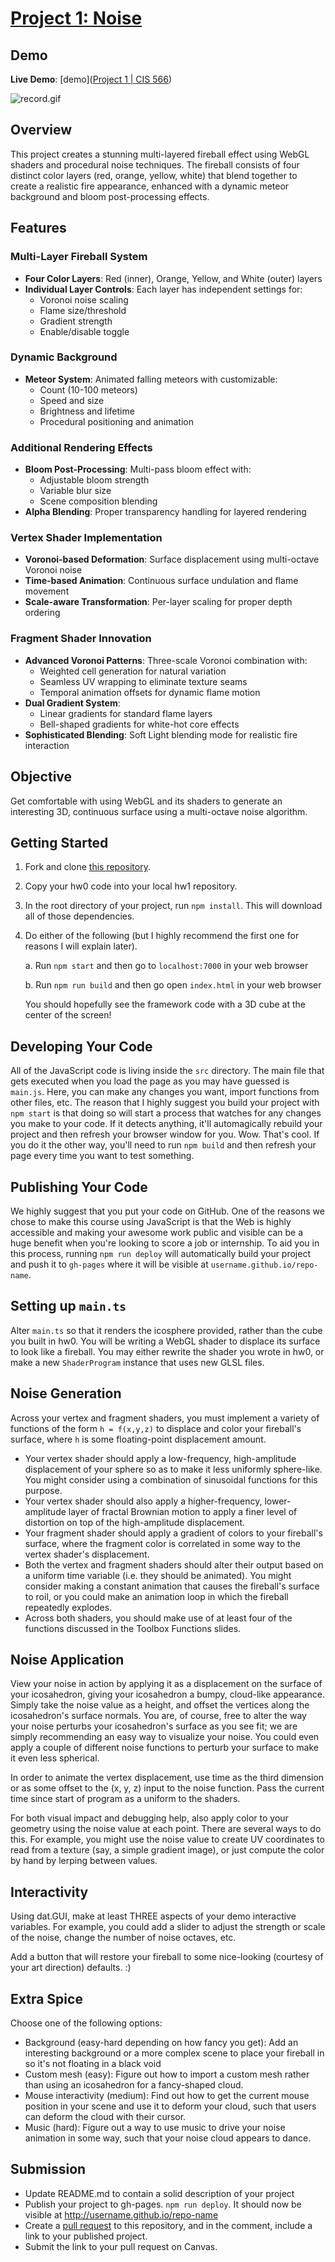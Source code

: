 # [Project 1: Noise](https://github.com/CIS-566-Fall-2022/hw01-fireball-base)



## Demo

**Live Demo**: [demo]([Project 1 | CIS 566](https://rmurdock41.github.io/hw01-fireball/))



![record.gif](img\record.gif)

## Overview

This project creates a stunning multi-layered fireball effect using WebGL shaders and procedural noise techniques. The fireball consists of four distinct color layers (red, orange, yellow, white) that blend together to create a realistic fire appearance, enhanced with a dynamic meteor background and bloom post-processing effects.

## Features

### Multi-Layer Fireball System

- **Four Color Layers**: Red (inner), Orange, Yellow, and White (outer) layers
- **Individual Layer Controls**: Each layer has independent settings for:
  - Voronoi noise scaling
  - Flame size/threshold
  - Gradient strength
  - Enable/disable toggle

### Dynamic Background

- **Meteor System**: Animated falling meteors with customizable:
  - Count (10-100 meteors)
  - Speed and size
  - Brightness and lifetime
  - Procedural positioning and animation

### Additional Rendering Effects

- **Bloom Post-Processing**: Multi-pass bloom effect with:
  - Adjustable bloom strength
  - Variable blur size
  - Scene composition blending
- **Alpha Blending**: Proper transparency handling for layered rendering

### Vertex Shader Implementation

- **Voronoi-based Deformation**: Surface displacement using multi-octave Voronoi noise
- **Time-based Animation**: Continuous surface undulation and flame movement
- **Scale-aware Transformation**: Per-layer scaling for proper depth ordering

### Fragment Shader Innovation

- **Advanced Voronoi Patterns**: Three-scale Voronoi combination with:
  - Weighted cell generation for natural variation
  - Seamless UV wrapping to eliminate texture seams
  - Temporal animation offsets for dynamic flame motion
- **Dual Gradient System**:
  - Linear gradients for standard flame layers
  - Bell-shaped gradients for white-hot core effects
- **Sophisticated Blending**: Soft Light blending mode for realistic fire interaction



## Objective

Get comfortable with using WebGL and its shaders to generate an interesting 3D, continuous surface using a multi-octave noise algorithm. 

## Getting Started

1. Fork and clone [this repository](https://github.com/CIS700-Procedural-Graphics/Project1-Noise).

2. Copy your hw0 code into your local hw1 repository.

3. In the root directory of your project, run `npm install`. This will download all of those dependencies.

4. Do either of the following (but I highly recommend the first one for reasons I will explain later).
   
    a. Run `npm start` and then go to `localhost:7000` in your web browser
   
    b. Run `npm run build` and then go open `index.html` in your web browser
   
    You should hopefully see the framework code with a 3D cube at the center of the screen!

## Developing Your Code

All of the JavaScript code is living inside the `src` directory. The main file that gets executed when you load the page as you may have guessed is `main.js`. Here, you can make any changes you want, import functions from other files, etc. The reason that I highly suggest you build your project with `npm start` is that doing so will start a process that watches for any changes you make to your code. If it detects anything, it'll automagically rebuild your project and then refresh your browser window for you. Wow. That's cool. If you do it the other way, you'll need to run `npm build` and then refresh your page every time you want to test something.

## Publishing Your Code

We highly suggest that you put your code on GitHub. One of the reasons we chose to make this course using JavaScript is that the Web is highly accessible and making your awesome work public and visible can be a huge benefit when you're looking to score a job or internship. To aid you in this process, running `npm run deploy` will automatically build your project and push it to `gh-pages` where it will be visible at `username.github.io/repo-name`.

## Setting up `main.ts`

Alter `main.ts` so that it renders the icosphere provided, rather than the cube you built in hw0. You will be writing a WebGL shader to displace its surface to look like a fireball. You may either rewrite the shader you wrote in hw0, or make a new `ShaderProgram` instance that uses new GLSL files.

## Noise Generation

Across your vertex and fragment shaders, you must implement a variety of functions of the form `h = f(x,y,z)` to displace and color your fireball's surface, where `h` is some floating-point displacement amount.

- Your vertex shader should apply a low-frequency, high-amplitude displacement of your sphere so as to make it less uniformly sphere-like. You might consider using a combination of sinusoidal functions for this purpose.
- Your vertex shader should also apply a higher-frequency, lower-amplitude layer of fractal Brownian motion to apply a finer level of distortion on top of the high-amplitude displacement.
- Your fragment shader should apply a gradient of colors to your fireball's surface, where the fragment color is correlated in some way to the vertex shader's displacement.
- Both the vertex and fragment shaders should alter their output based on a uniform time variable (i.e. they should be animated). You might consider making a constant animation that causes the fireball's surface to roil, or you could make an animation loop in which the fireball repeatedly explodes.
- Across both shaders, you should make use of at least four of the functions discussed in the Toolbox Functions slides.

## Noise Application

View your noise in action by applying it as a displacement on the surface of your icosahedron, giving your icosahedron a bumpy, cloud-like appearance. Simply take the noise value as a height, and offset the vertices along the icosahedron's surface normals. You are, of course, free to alter the way your noise perturbs your icosahedron's surface as you see fit; we are simply recommending an easy way to visualize your noise. You could even apply a couple of different noise functions to perturb your surface to make it even less spherical.

In order to animate the vertex displacement, use time as the third dimension or as some offset to the (x, y, z) input to the noise function. Pass the current time since start of program as a uniform to the shaders.

For both visual impact and debugging help, also apply color to your geometry using the noise value at each point. There are several ways to do this. For example, you might use the noise value to create UV coordinates to read from a texture (say, a simple gradient image), or just compute the color by hand by lerping between values.

## Interactivity

Using dat.GUI, make at least THREE aspects of your demo interactive variables. For example, you could add a slider to adjust the strength or scale of the noise, change the number of noise octaves, etc. 

Add a button that will restore your fireball to some nice-looking (courtesy of your art direction) defaults. :)

## Extra Spice

Choose one of the following options: 

- Background (easy-hard depending on how fancy you get): Add an interesting background or a more complex scene to place your fireball in so it's not floating in a black void
- Custom mesh (easy): Figure out how to import a custom mesh rather than using an icosahedron for a fancy-shaped cloud.
- Mouse interactivity (medium): Find out how to get the current mouse position in your scene and use it to deform your cloud, such that users can deform the cloud with their cursor.
- Music (hard): Figure out a way to use music to drive your noise animation in some way, such that your noise cloud appears to dance.

## Submission

- Update README.md to contain a solid description of your project
- Publish your project to gh-pages. `npm run deploy`. It should now be visible at http://username.github.io/repo-name
- Create a [pull request](https://help.github.com/articles/creating-a-pull-request/) to this repository, and in the comment, include a link to your published project.
- Submit the link to your pull request on Canvas.
